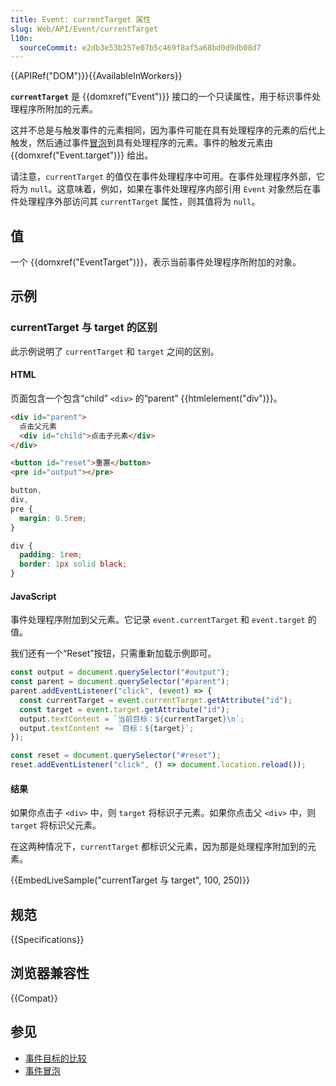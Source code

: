 ```yaml
---
title: Event: currentTarget 属性
slug: Web/API/Event/currentTarget
l10n:
  sourceCommit: e2db3e53b257e07b5c469f8af5a68bd0d9db08d7
---
```


{{APIRef("DOM")}}{{AvailableInWorkers}}

**`currentTarget`** 是 {{domxref("Event")}} 接口的一个只读属性，用于标识事件处理程序所附加的元素。

这并不总是与触发事件的元素相同，因为事件可能在具有处理程序的元素的后代上触发，然后通过事件[冒泡](/zh-CN/docs/Learn/JavaScript/Building_blocks/Events#event_bubbling)到具有处理程序的元素。事件的触发元素由 {{domxref("Event.target")}} 给出。

请注意，`currentTarget` 的值仅在事件处理程序中可用。在事件处理程序外部，它将为 `null`。这意味着，例如，如果在事件处理程序内部引用 `Event` 对象然后在事件处理程序外部访问其 `currentTarget` 属性，则其值将为 `null`。

## 值

一个 {{domxref("EventTarget")}}，表示当前事件处理程序所附加的对象。

## 示例

### currentTarget 与 target 的区别

此示例说明了 `currentTarget` 和 `target` 之间的区别。

#### HTML

页面包含一个包含“child” `<div>` 的“parent” {{htmlelement("div")}}。

```html
<div id="parent">
  点击父元素
  <div id="child">点击子元素</div>
</div>

<button id="reset">重置</button>
<pre id="output"></pre>
```

```css hidden
button,
div,
pre {
  margin: 0.5rem;
}

div {
  padding: 1rem;
  border: 1px solid black;
}
```

#### JavaScript

事件处理程序附加到父元素。它记录 `event.currentTarget` 和 `event.target` 的值。

我们还有一个“Reset”按钮，只需重新加载示例即可。

```js
const output = document.querySelector("#output");
const parent = document.querySelector("#parent");
parent.addEventListener("click", (event) => {
  const currentTarget = event.currentTarget.getAttribute("id");
  const target = event.target.getAttribute("id");
  output.textContent = `当前目标：${currentTarget}\n`;
  output.textContent += `目标：${target}`;
});

const reset = document.querySelector("#reset");
reset.addEventListener("click", () => document.location.reload());
```

#### 结果

如果你点击子 `<div>` 中，则 `target` 将标识子元素。如果你点击父 `<div>` 中，则 `target` 将标识父元素。

在这两种情况下，`currentTarget` 都标识父元素，因为那是处理程序附加到的元素。

{{EmbedLiveSample("currentTarget 与 target", 100, 250)}}

## 规范

{{Specifications}}

## 浏览器兼容性

{{Compat}}

## 参见

- [事件目标的比较](/zh-CN/docs/Web/API/Event/Comparison_of_Event_Targets)
- [事件冒泡](/zh-CN/docs/Learn/JavaScript/Building_blocks/Events#event_bubbling)
